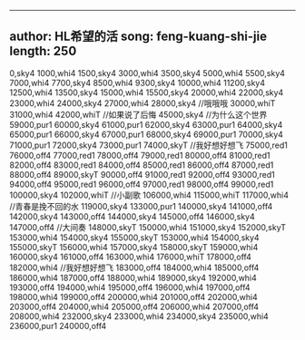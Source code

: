 
---
author: HL希望的活
song: feng-kuang-shi-jie
length: 250
---
0,sky4
1000,whi4
1500,sky4
3000,whi4
3500,sky4
5000,whi4
5500,sky4
7000,whi4
7700,sky4
8500,whi4
9300,sky4
10000,whi4
11200,sky4
12500,whi4
13500,sky4
15000,whi4
15500,sky4
20000,whi4
22000,sky4
23000,whi4
24000,sky4
27000,whi4
28000,sky4
//哦哦哦
30000,whiT
31000,whi4
42000,whiT
//如果说了后悔
45000,sky4
//为什么这个世界
59000,pur1
60000,sky4
61000,pur1
62000,sky4
63000,pur1
64000,sky4
65000,pur1
66000,sky4
67000,pur1
68000,sky4
69000,pur1
70000,sky4
71000,pur1
72000,sky4
73000,pur1
74000,skyT
//我好想好想飞
75000,red1
76000,off4
77000,red1
78000,off4
79000,red1
80000,off4
81000,red1
82000,off4
83000,red1
84000,off4
85000,red1
86000,off4
87000,red1
88000,off4
89000,skyT
90000,off4
91000,red1
92000,off4
93000,red1
94000,off4
95000,red1
96000,off4
97000,red1
98000,off4
99000,red1
100000,sky4
102000,whiT
//小副歌
106000,whi4
115000,whiT
117000,whi4
//青春是挽不回的水
119000,sky4
133000,pur1
140000,sky4
141000,off4
142000,sky4
143000,off4
144000,sky4
145000,off4
146000,sky4
147000,off4
//大间奏
148000,skyT
150000,whi4
151000,sky4
152000,skyT
153000,whi4
154000,sky4
155000,skyT
153000,whi4
154000,sky4
155000,skyT
156000,whi4
157000,sky4
158000,skyT
159000,whi4
160000,sky4
161000,off4
163000,whi4
176000,whiT
178000,off4
182000,whi4
//我好想好想飞
183000,off4
184000,whi4
185000,off4
186000,whi4
187000,off4
188000,whi4
189000,sky4
192000,whi4
193000,off4
194000,whi4
195000,off4
196000,whi4
197000,off4
198000,whi4
199000,off4
200000,whi4
201000,off4
202000,whi4
203000,off4
204000,whi4
205000,off4
206000,whi4
207000,off4
208000,whi4
232000,sky4
233000,whi4
234000,sky4
235000,whi4
236000,pur1
240000,off4